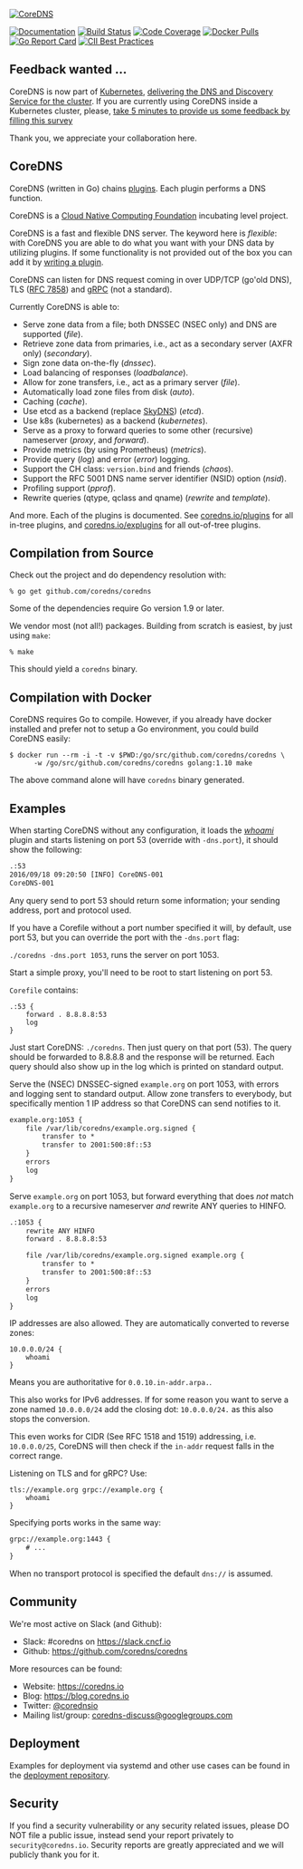 [![CoreDNS](https://coredns.io/images/CoreDNS_Colour_Horizontal.png)](https://coredns.io)

[![Documentation](https://img.shields.io/badge/godoc-reference-blue.svg)](https://godoc.org/github.com/coredns/coredns)
[![Build Status](https://img.shields.io/travis/coredns/coredns/master.svg?label=build)](https://travis-ci.org/coredns/coredns)
[![Code Coverage](https://img.shields.io/codecov/c/github/coredns/coredns/master.svg)](https://codecov.io/github/coredns/coredns?branch=master)
[![Docker Pulls](https://img.shields.io/docker/pulls/coredns/coredns.svg)](https://hub.docker.com/r/coredns/coredns)
[![Go Report Card](https://goreportcard.com/badge/github.com/coredns/coredns)](https://goreportcard.com/report/coredns/coredns)
[![CII Best Practices](https://bestpractices.coreinfrastructure.org/projects/1250/badge)](https://bestpractices.coreinfrastructure.org/projects/1250)



## Feedback wanted ...

CoreDNS is now part of [Kubernetes](http://kubernetes.io), [delivering the DNS and Discovery Service for the cluster](https://kubernetes.io/blog/2018/07/10/coredns-ga-for-kubernetes-cluster-dns/).
If you are currently using CoreDNS inside a Kubernetes cluster, please, [take 5 minutes to provide us some feedback by filling this survey](https://www.surveymonkey.com/r/SKZQSLK)

Thank you, we appreciate your collaboration here.


## CoreDNS

CoreDNS (written in Go) chains [plugins](https://coredns.io/plugins). Each plugin performs a DNS
function.

CoreDNS is a [Cloud Native Computing Foundation](https://cncf.io) incubating level project.

CoreDNS is a fast and flexible DNS server. The keyword here is *flexible*: with CoreDNS you
are able to do what you want with your DNS data by utilizing plugins. If some functionality is not
provided out of the box you can add it by [writing a plugin](https://coredns.io/explugins).

CoreDNS can listen for DNS request coming in over UDP/TCP (go'old DNS), TLS ([RFC
7858](https://tools.ietf.org/html/rfc7858)) and [gRPC](https://grpc.io) (not a standard).

Currently CoreDNS is able to:

* Serve zone data from a file; both DNSSEC (NSEC only) and DNS are supported (*file*).
* Retrieve zone data from primaries, i.e., act as a secondary server (AXFR only) (*secondary*).
* Sign zone data on-the-fly (*dnssec*).
* Load balancing of responses (*loadbalance*).
* Allow for zone transfers, i.e., act as a primary server (*file*).
* Automatically load zone files from disk (*auto*).
* Caching (*cache*).
* Use etcd as a backend (replace [SkyDNS](https://github.com/skynetservices/skydns)) (*etcd*).
* Use k8s (kubernetes) as a backend (*kubernetes*).
* Serve as a proxy to forward queries to some other (recursive) nameserver (*proxy*, and *forward*).
* Provide metrics (by using Prometheus) (*metrics*).
* Provide query (*log*) and error (*error*) logging.
* Support the CH class: `version.bind` and friends (*chaos*).
* Support the RFC 5001 DNS name server identifier (NSID) option (*nsid*).
* Profiling support (*pprof*).
* Rewrite queries (qtype, qclass and qname) (*rewrite* and *template*).

And more. Each of the plugins is documented. See [coredns.io/plugins](https://coredns.io/plugins)
for all in-tree plugins, and [coredns.io/explugins](https://coredns.io/explugins) for all
out-of-tree plugins.

## Compilation from Source

Check out the project and do dependency resolution with:

~~~
% go get github.com/coredns/coredns
~~~

Some of the dependencies require Go version 1.9 or later.

We vendor most (not all!) packages. Building from scratch is easiest, by just using `make`:

~~~
% make
~~~

This should yield a `coredns` binary.

## Compilation with Docker

CoreDNS requires Go to compile. However, if you already have docker installed and prefer not to setup
a Go environment, you could build CoreDNS easily:

```
$ docker run --rm -i -t -v $PWD:/go/src/github.com/coredns/coredns \
      -w /go/src/github.com/coredns/coredns golang:1.10 make
```

The above command alone will have `coredns` binary generated.

## Examples

When starting CoreDNS without any configuration, it loads the
[*whoami*](https://coredns.io/plugins/whoami) plugin and starts listening on port 53 (override with
`-dns.port`), it should show the following:

~~~ txt
.:53
2016/09/18 09:20:50 [INFO] CoreDNS-001
CoreDNS-001
~~~

Any query send to port 53 should return some information; your sending address, port and protocol
used.

If you have a Corefile without a port number specified it will, by default, use port 53, but you
can override the port with the `-dns.port` flag:

`./coredns -dns.port 1053`, runs the server on port 1053.

Start a simple proxy, you'll need to be root to start listening on port 53.

`Corefile` contains:

~~~ corefile
.:53 {
    forward . 8.8.8.8:53
    log
}
~~~

Just start CoreDNS: `./coredns`. Then just query on that port (53). The query should be forwarded to
8.8.8.8 and the response will be returned. Each query should also show up in the log which is
printed on standard output.

Serve the (NSEC) DNSSEC-signed `example.org` on port 1053, with errors and logging sent to standard
output. Allow zone transfers to everybody, but specifically mention 1 IP address so that CoreDNS can
send notifies to it.

~~~ txt
example.org:1053 {
    file /var/lib/coredns/example.org.signed {
        transfer to *
        transfer to 2001:500:8f::53
    }
    errors
    log
}
~~~

Serve `example.org` on port 1053, but forward everything that does *not* match `example.org` to a recursive
nameserver *and* rewrite ANY queries to HINFO.

~~~ txt
.:1053 {
    rewrite ANY HINFO
    forward . 8.8.8.8:53

    file /var/lib/coredns/example.org.signed example.org {
        transfer to *
        transfer to 2001:500:8f::53
    }
    errors
    log
}
~~~

IP addresses are also allowed. They are automatically converted to reverse zones:

~~~ corefile
10.0.0.0/24 {
    whoami
}
~~~
Means you are authoritative for `0.0.10.in-addr.arpa.`.

This also works for IPv6 addresses. If for some reason you want to serve a zone named `10.0.0.0/24`
add the closing dot: `10.0.0.0/24.` as this also stops the conversion.

This even works for CIDR (See RFC 1518 and 1519) addressing, i.e. `10.0.0.0/25`, CoreDNS will then
check if the `in-addr` request falls in the correct range.

Listening on TLS and for gRPC? Use:

~~~ corefile
tls://example.org grpc://example.org {
    whoami
}
~~~

Specifying ports works in the same way:

~~~ txt
grpc://example.org:1443 {
    # ...
}
~~~

When no transport protocol is specified the default `dns://` is assumed.

## Community

We're most active on Slack (and Github):

- Slack: #coredns on <https://slack.cncf.io>
- Github: <https://github.com/coredns/coredns>

More resources can be found:

- Website: <https://coredns.io>
- Blog: <https://blog.coredns.io>
- Twitter: [@corednsio](https://twitter.com/corednsio)
- Mailing list/group: <coredns-discuss@googlegroups.com>

## Deployment

Examples for deployment via systemd and other use cases can be found in the [deployment
repository](https://github.com/coredns/deployment).

## Security

If you find a security vulnerability or any security related issues, please DO NOT file a public
issue, instead send your report privately to `security@coredns.io`. Security reports are greatly
appreciated and we will publicly thank you for it.
